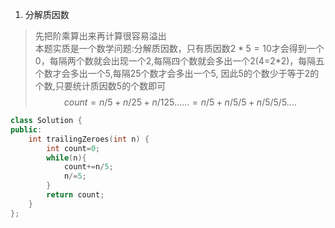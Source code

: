 1. 分解质因数
> 先把阶乘算出来再计算很容易溢出  
> 本题实质是一个数学问题:分解质因数，只有质因数$2*5=10$才会得到一个0，每隔两个数就会出现一个2,每隔四个数就会多出一个2(4=2*2)，每隔五个数才会多出一个5,每隔25个数才会多出一个5, 因此5的个数少于等于2的个数,只要统计质因数5的个数即可
> $$
> count=n/5+n/25+n/125......=n/5+n/5/5+n/5/5/5....
> $$

```C++
class Solution {
public:
    int trailingZeroes(int n) {
        int count=0;
        while(n){
            count+=n/5;
            n/=5;
        }
        return count;
    }
};
```